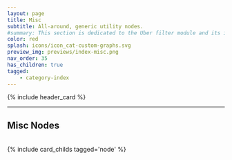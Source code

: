 ```yaml
---
layout: page
title: Misc
subtitle: All-around, generic utility nodes.
#summary: This section is dedicated to the Uber filter module and its inputs.
color: red
splash: icons/icon_cat-custom-graphs.svg
preview_img: previews/index-misc.png
nav_order: 35
has_children: true
tagged:
    - category-index
---
```


{% include header_card %}

---
## Misc Nodes
<br>
{% include card_childs tagged='node' %}